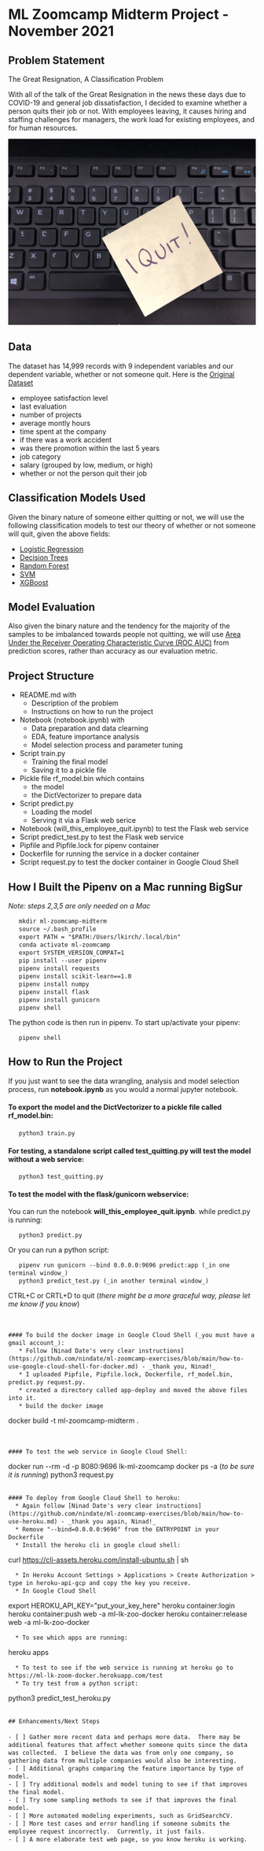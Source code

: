 # ML Zoomcamp Midterm Project - November 2021

## Problem Statement
The Great Resignation, A Classification Problem

With all of the talk of the Great Resignation in the news these days due to COVID-19 and general job dissatisfaction, I decided to examine whether a person quits their job or not. With employees leaving, it causes hiring and staffing challenges for managers, the work load for existing employees, and for human resources.

![I Quit](https://github.com/lkirch/ml-zoomcamp/blob/main/midterm/images/i-quit.jpeg)

## Data
The dataset has 14,999 records with 9 independent variables and our dependent variable, whether or not someone quit.  Here is the [Original Dataset](https://github.com/VincentTatan/PythonAnalytics/blob/master/Youtube/dataset/HR_comma_sep.csv)

*    employee satisfaction level
*    last evaluation
*    number of projects
*    average montly hours
*    time spent at the company
*    if there was a work accident
*    was there promotion within the last 5 years
*    job category
*    salary (grouped by low, medium, or high)
*    whether or not the person quit their job


## Classification Models Used
Given the binary nature of someone either quitting or not, we will use the following classification models to test our theory of whether or not someone will quit, given the above fields: 

*   [Logistic Regression](https://scikit-learn.org/stable/modules/generated/sklearn.linear_model.LogisticRegression.html)
*   [Decision Trees](https://scikit-learn.org/stable/modules/generated/sklearn.tree.DecisionTreeClassifier.html)
*   [Random Forest](https://scikit-learn.org/stable/modules/generated/sklearn.ensemble.RandomForestClassifier.html)
*   [SVM](https://scikit-learn.org/stable/modules/svm.html)
*   [XGBoost](https://xgboost.readthedocs.io/en/latest/python/index.html)

## Model Evaluation
Also given the binary nature and the tendency for the majority of the samples to be imbalanced towards people not quitting, we will use [Area Under the Receiver Operating Characteristic Curve (ROC AUC)](https://scikit-learn.org/stable/modules/generated/sklearn.metrics.roc_auc_score.html) from prediction scores, rather than accuracy as our evaluation metric.

## Project Structure

 * README.md with
      * Description of the problem
      * Instructions on how to run the project
 * Notebook (notebook.ipynb) with
      * Data preparation and data clearning
      * EDA, feature importance analysis
      * Model selection process and parameter tuning
 * Script train.py
      * Training the final model
      * Saving it to a pickle file
 * Pickle file rf_model.bin which contains
      * the model
      * the DictVectorizer to prepare data
 * Script predict.py
      * Loading the model
      * Serving it via a Flask web serice
 * Notebook (will_this_employee_quit.ipynb) to test the Flask web service
 * Script predict_test.py to test the Flask web service
 * Pipfile and Pipfile.lock for pipenv container
 * Dockerfile for running the service in a docker container
 * Script request.py to test the docker container in Google Cloud Shell
 


## How I Built the Pipenv on a Mac running BigSur
_Note: steps 2,3,5 are only needed on a Mac_
```
   mkdir ml-zoomcamp-midterm
   source ~/.bash_profile  
   export PATH = "$PATH:/Users/lkirch/.local/bin"
   conda activate ml-zoomcamp
   export SYSTEM_VERSION_COMPAT=1  
   pip install --user pipenv
   pipenv install requests
   pipenv install scikit-learn==1.0
   pipenv install numpy
   pipenv install flask
   pipenv install gunicorn
   pipenv shell
```

The python code is then run in pipenv.  To start up/activate your pipenv:
```
   pipenv shell
```

## How to Run the Project

If you just want to see the data wrangling, analysis and model selection process, run **notebook.ipynb** as you would a normal jupyter notebook.

#### To export the model and the DictVectorizer to a pickle file called rf_model.bin:
```
   python3 train.py
```

#### For testing, a standalone script called test_quitting.py will test the model without a web service:  
```
   python3 test_quitting.py
```

#### To test the model with the flask/gunicorn webservice:
You can run the notebook **will_this_employee_quit.ipynb**. while predict.py is running:
```
   python3 predict.py
```

Or you can run a python script:
```
   pipenv run gunicorn --bind 0.0.0.0:9696 predict:app (_in one terminal window_)
   python3 predict_test.py (_in another terminal window_)
```
   CTRL+C or CRTL+D to quit (_there might be a more graceful way, please let me know if you know_)
```


#### To build the docker image in Google Cloud Shell (_you must have a gmail account_):
   * Follow [Ninad Date's very clear instructions](https://github.com/nindate/ml-zoomcamp-exercises/blob/main/how-to-use-google-cloud-shell-for-docker.md) - _thank you, Ninad!_
   * I uploaded Pipfile, Pipfile.lock, Dockerfile, rf_model.bin, predict.py request.py.
   * created a directory called app-deploy and moved the above files into it.
   * build the docker image
```
   docker build -t ml-zoomcamp-midterm .
```   
   
   
#### To test the web service in Google Cloud Shell:
```
   docker run --rm -d -p 8080:9696 lk-ml-zoomcamp
   docker ps -a (_to be sure it is running_)
   python3 request.py
```

#### To deploy from Google Cloud Shell to heroku:
  * Again follow [Ninad Date's very clear instructions](https://github.com/nindate/ml-zoomcamp-exercises/blob/main/how-to-use-heroku.md) - _thank you again, Ninad!_
  * Remove "--bind=0.0.0.0:9696" from the ENTRYPOINT in your Dockerfile
  * Install the heroku cli in google cloud shell: 
```
   curl https://cli-assets.heroku.com/install-ubuntu.sh | sh  
```
  * In Heroku Account Settings > Applications > Create Authorization > type in heroku-api-gcp and copy the key you receive.
  * In Google Cloud Shell
```
   export HEROKU_API_KEY="put_your_key_here"
   heroku container:login
   heroku container:push web -a ml-lk-zoo-docker
   heroku container:release web -a ml-lk-zoo-docker
```
  * To see which apps are running:
```
   heroku apps
```
  * To test to see if the web service is running at heroku go to https://ml-lk-zoom-docker.herokuapp.com/test
  * To try test from a python script:
```
   python3 predict_test_heroku.py
```

## Enhancements/Next Steps

- [ ] Gather more recent data and perhaps more data.  There may be additional features that affect whether someone quits since the data was collected.  I believe the data was from only one company, so gathering data from multiple companies would also be interesting.
- [ ] Additional graphs comparing the feature importance by type of model.
- [ ] Try additional models and model tuning to see if that improves the final model.
- [ ] Try some sampling methods to see if that improves the final model.
- [ ] More automated modeling experiments, such as GridSearchCV.
- [ ] More test cases and error handling if someone submits the employee request incorrectly.  Currently, it just fails.
- [ ] A more elaborate test web page, so you know heroku is working.